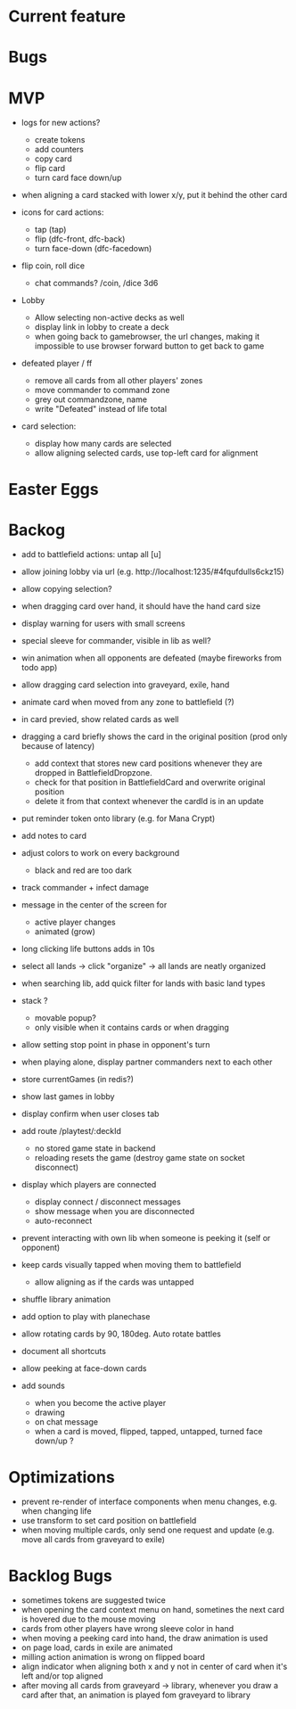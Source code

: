 # Current feature


# Bugs


# MVP

* logs for new actions?
  * create tokens
  * add counters
  * copy card
  * flip card
  * turn card face down/up


* when aligning a card stacked with lower x/y, put it behind the other card


* icons for card actions:
  * tap (tap)
  * flip (dfc-front, dfc-back)
  * turn face-down (dfc-facedown)

* flip coin, roll dice
  * chat commands? /coin, /dice 3d6

* Lobby
  * Allow selecting non-active decks as well
  * display link in lobby to create a deck
  * when going back to gamebrowser, the url changes, making it impossible to use browser forward button to get back to game

* defeated player / ff
  * remove all cards from all other players' zones
  * move commander to command zone
  * grey out commandzone, name
  * write "Defeated" instead of life total

* card selection: 
  * display how many cards are selected
  * allow aligning selected cards, use top-left card for alignment



# Easter Eggs

# Backog

* add to battlefield actions: untap all [u]

* allow joining lobby via url (e.g. http://localhost:1235/#4fqufdulls6ckz15)

* allow copying selection?

* when dragging card over hand, it should have the hand card size

* display warning for users with small screens

* special sleeve for commander, visible in lib as well?

* win animation when all opponents are defeated (maybe fireworks from todo app)

* allow dragging card selection into graveyard, exile, hand

* animate card when moved from any zone to battlefield (?)

* in card previed, show related cards as well

* dragging a card briefly shows the card in the original position (prod only because of latency)
  * add context that stores new card positions whenever they are dropped in BattlefieldDropzone.
  * check for that position in BattlefieldCard and overwrite original position
  * delete it from that context whenever the cardId is in an update


* put reminder token onto library (e.g. for Mana Crypt)

* add notes to card

* adjust colors to work on every background
  * black and red are too dark

* track commander + infect damage

* message in the center of the screen for
  * active player changes
  * animated (grow)

* long clicking life buttons adds in 10s

* select all lands -> click "organize" -> all lands are neatly organized

* when searching lib, add quick filter for lands with basic land types

* stack ?
  * movable popup?
  * only visible when it contains cards or when dragging

* allow setting stop point in phase in opponent's turn
* when playing alone, display partner commanders next to each other
* store currentGames (in redis?)

* show last games in lobby
* display confirm when user closes tab
* add route /playtest/:deckId
  * no stored game state in backend
  * reloading resets the game (destroy game state on socket disconnect)

* display which players are connected
  * display connect / disconnect messages
  * show message when you are disconnected
  * auto-reconnect

* prevent interacting with own lib when someone is peeking it (self or opponent)

* keep cards visually tapped when moving them to battlefield
  * allow aligning as if the cards was untapped

* shuffle library animation

* add option to play with planechase

* allow rotating cards by 90, 180deg. Auto rotate battles

* document all shortcuts

* allow peeking at face-down cards

* add sounds
  * when you become the active player
  * drawing
  * on chat message
  * when a card is moved, flipped, tapped, untapped, turned face down/up ?

# Optimizations

* prevent re-render of interface components when menu changes, e.g. when changing life
* use transform to set card position on battlefield
* when moving multiple cards, only send one request and update (e.g. move all cards from graveyard to exile)

# Backlog Bugs

* sometimes tokens are suggested twice
* when opening the card context menu on hand, sometines the next card is hovered due to the mouse moving
* cards from other players have wrong sleeve color in hand
* when moving a peeking card into hand, the draw animation is used
* on page load, cards in exile are animated
* milling action animation is wrong on flipped board
* align indicator when aligning both x and y not in center of card when it's left and/or top aligned
* after moving all cards from graveyard -> library, whenever you draw a card after that, an animation is played fom graveyard to library
